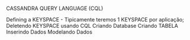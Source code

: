 CASSANDRA QUERY LANGUAGE (CQL)

Defining a KEYSPACE - Tipicamente teremos 1 KEYSPACE por aplicação;
Deletendo KEYSPACE usando CQL
Criando Database
Criando TABELA
Inserindo Dados
Modelando Dados
